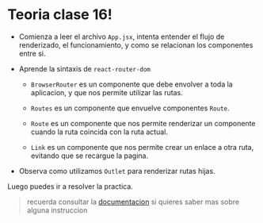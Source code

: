 # Teoria clase 16!

- Comienza a leer el archivo `App.jsx`, intenta entender el flujo de renderizado, el funcionamiento, y como se relacionan los componentes entre si.

- Aprende la sintaxis de `react-router-dom`

  - `BrowserRouter` es un componente que debe envolver a toda la aplicacion, y que nos permite utilizar las rutas.

  - `Routes` es un componente que envuelve componentes `Route`.

  - `Route` es un componente que nos permite renderizar un componente cuando la ruta coincida con la ruta actual.

  - `Link` es un componente que nos permite crear un enlace a otra ruta, evitando que se recargue la pagina.

- Observa como utilizamos `Outlet` para renderizar rutas hijas.

Luego puedes ir a resolver la practica.

> recuerda consultar la [documentacion](/doc/externalLinks.md#clase-16-react-router-i) si quieres saber mas sobre alguna instruccion
